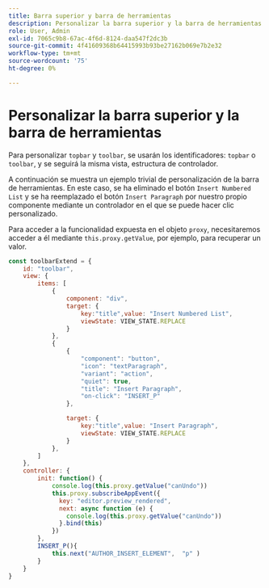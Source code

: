 ```yaml
---
title: Barra superior y barra de herramientas
description: Personalizar la barra superior y la barra de herramientas
role: User, Admin
exl-id: 7065c9b8-67ac-4f6d-8124-daa547f2dc3b
source-git-commit: 4f41609368b64415993b93be27162b069e7b2e32
workflow-type: tm+mt
source-wordcount: '75'
ht-degree: 0%

---
```


# Personalizar la barra superior y la barra de herramientas

Para personalizar `topbar` y `toolbar`, se usarán los identificadores: `topbar` o `toolbar`, y se seguirá la misma vista, estructura de controlador.

A continuación se muestra un ejemplo trivial de personalización de la barra de herramientas. En este caso, se ha eliminado el botón `Insert Numbered List` y se ha reemplazado el botón `Insert Paragraph` por nuestro propio componente mediante un controlador en el que se puede hacer clic personalizado.

Para acceder a la funcionalidad expuesta en el objeto `proxy`, necesitaremos acceder a él mediante `this.proxy.getValue`, por ejemplo, para recuperar un valor.

```js title = toolbar_customisation.js
const toolbarExtend = {
    id: "toolbar",
    view: {
        items: [
            {
                component: "div",
                target: {
                    key:"title",value: "Insert Numbered List",                    
                    viewState: VIEW_STATE.REPLACE
                }
            },
            {
                {
                    "component": "button",
                    "icon": "textParagraph",
                    "variant": "action",
                    "quiet": true,
                    "title": "Insert Paragraph",
                    "on-click": "INSERT_P"
                },

                target: {
                    key:"title",value: "Insert Paragraph",                    
                    viewState: VIEW_STATE.REPLACE
                }
            },
        ]
    },
    controller: {
        init: function() {
            console.log(this.proxy.getValue("canUndo"))
            this.proxy.subscribeAppEvent({
              key: "editor.preview_rendered",
              next: async function (e) {
                console.log(this.proxy.getValue("canUndo"))
              }.bind(this)
            })
        },
        INSERT_P(){
            this.next("AUTHOR_INSERT_ELEMENT",  "p" )
        }
    }
}
```
